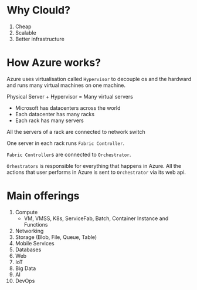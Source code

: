 # Why Clould? 

1. Cheap
2. Scalable
3. Better infrastructure

# How Azure works?

Azure uses virtualisation called `Hypervisor` to decouple os and the hardward and runs many virtual machines on one machine.

Physical Server + Hypervisor = Many virtual servers

* Microsoft has datacenters across the world
* Each datacenter has many racks
* Each rack has many servers

All the servers of a rack are connected to network switch

One server in each rack runs `Fabric Controller`.

`Fabric Controller`s are connected to `Orchestrator`.

`Orhestrators` is responsible for everything that happens in Azure. All the actions that user performs in Azure is sent to `Orchestrator` via its web api.

# Main offerings
1. Compute
    * VM, VMSS, K8s, ServiceFab, Batch, Container Instance and Functions
2. Networking
3. Storage (Blob, File, Queue, Table)
4. Mobile Services
5. Databases
6. Web
7. IoT
8. Big Data
9. AI
10. DevOps